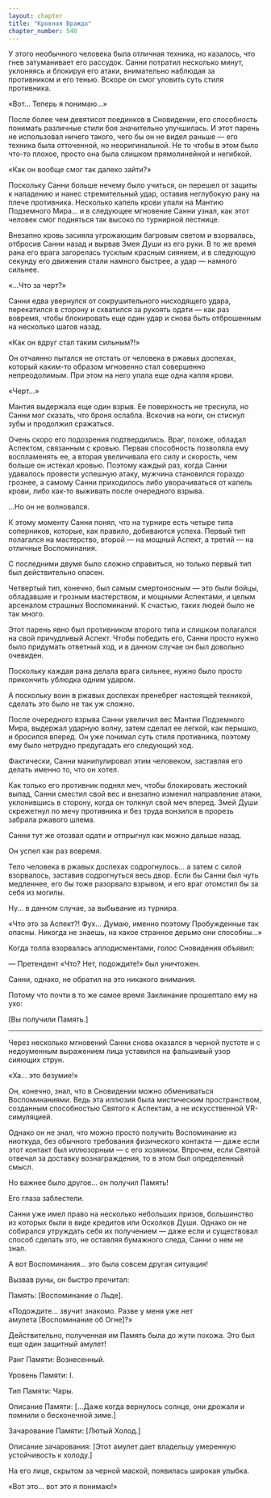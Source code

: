 ```yaml
---
layout: chapter
title: "Кровная Вражда"
chapter_number: 540
---
```


У этого необычного человека была отличная техника, но казалось, что гнев затуманивает его рассудок. Санни потратил несколько минут, уклоняясь и блокируя его атаки, внимательно наблюдая за противником и его тенью. Вскоре он смог уловить суть стиля противника.

«Вот... Теперь я понимаю...»

После более чем девятисот поединков в Сновидении, его способность понимать различные стили боя значительно улучшилась. И этот парень не использовал ничего такого, чего бы он не видел раньше — его техника была отточенной, но неоригинальной. Не то чтобы в этом было что-то плохое, просто она была слишком прямолинейной и негибкой.

«Как он вообще смог так далеко зайти?»

Поскольку Санни больше нечему было учиться, он перешел от защиты к нападению и нанес стремительный удар, оставив неглубокую рану на плече противника. Несколько капель крови упали на Мантию Подземного Мира... и в следующее мгновение Санни узнал, как этот человек смог подняться так высоко по турнирной лестнице.

Внезапно кровь засияла угрожающим багровым светом и взорвалась, отбросив Санни назад и вырвав Змея Души из его руки. В то же время рана его врага загорелась тусклым красным сиянием, и в следующую секунду его движения стали намного быстрее, а удар — намного сильнее.

«...Что за черт?»

Санни едва увернулся от сокрушительного нисходящего удара, перекатился в сторону и схватился за рукоять одати — как раз вовремя, чтобы блокировать еще один удар и снова быть отброшенным на несколько шагов назад.

«Как он вдруг стал таким сильным?!»

Он отчаянно пытался не отстать от человека в ржавых доспехах, который каким-то образом мгновенно стал совершенно непреодолимым. При этом на него упала еще одна капля крови.

«Черт...»

Мантия выдержала еще один взрыв. Ее поверхность не треснула, но Санни мог сказать, что броня ослабла. Вскочив на ноги, он стиснул зубы и продолжил сражаться.

Очень скоро его подозрения подтвердились. Враг, похоже, обладал Аспектом, связанным с кровью. Первая способность позволяла ему воспламенять ее, а вторая увеличивала его силу и скорость, чем больше он истекал кровью. Поэтому каждый раз, когда Санни удавалось провести успешную атаку, мужчина становился гораздо грознее, а самому Санни приходилось либо уворачиваться от капель крови, либо как-то выживать после очередного взрыва.

...Но он не волновался.

К этому моменту Санни понял, что на турнире есть четыре типа соперников, которые, как правило, добиваются успеха. Первый тип полагался на мастерство, второй — на мощный Аспект, а третий — на отличные Воспоминания.

С последними двумя было сложно справиться, но только первый тип был действительно опасен.

Четвертый тип, конечно, был самым смертоносным — это были бойцы, обладавшие и грозным мастерством, и мощными Аспектами, и целым арсеналом страшных Воспоминаний. К счастью, таких людей было не так много.

Этот парень явно был противником второго типа и слишком полагался на свой причудливый Аспект. Чтобы победить его, Санни просто нужно было придумать ответный ход, и в данном случае он был довольно очевиден.

Поскольку каждая рана делала врага сильнее, нужно было просто прикончить ублюдка одним ударом.

А поскольку воин в ржавых доспехах пренебрег настоящей техникой, сделать это было не так уж сложно.

После очередного взрыва Санни увеличил вес Мантии Подземного Мира, выдержал ударную волну, затем сделал ее легкой, как перышко, и бросился вперед. Он уже понимал суть стиля противника, поэтому ему было нетрудно предугадать его следующий ход.

Фактически, Санни манипулировал этим человеком, заставляя его делать именно то, что он хотел.

Как только его противник поднял меч, чтобы блокировать жестокий выпад, Санни сместил свой вес и внезапно изменил направление атаки, уклонившись в сторону, когда он толкнул свой меч вперед. Змей Души скрежетнул по мечу противника и без труда вонзился в прорезь забрала ржавого шлема.

Санни тут же отозвал одати и отпрыгнул как можно дальше назад.

Он успел как раз вовремя.

Тело человека в ржавых доспехах содрогнулось... а затем с силой взорвалось, заставив содрогнуться весь двор. Если бы Санни был чуть медленнее, его бы тоже разорвало взрывом, и его враг отомстил бы за себя из могилы.

Ну... в данном случае, за выбывание из турнира.

«Что это за Аспект?! Фух... Думаю, именно поэтому Пробужденные так опасны. Никогда не знаешь, на какое странное дерьмо они способны...»

Когда толпа взорвалась аплодисментами, голос Сновидения объявил:

— Претендент «Что? Нет, подождите!» был уничтожен.

Санни, однако, не обратил на это никакого внимания.

Потому что почти в то же самое время Заклинание прошептало ему на ухо:

[Вы получили Память.]

***

Через несколько мгновений Санни снова оказался в черной пустоте и с недоуменным выражением лица уставился на фальшивый узор сияющих струн.

«Ха... это безумие!»

Он, конечно, знал, что в Сновидении можно обмениваться Воспоминаниями. Ведь эта иллюзия была мистическим пространством, созданным способностью Святого к Аспектам, а не искусственной VR-симуляцией.

Однако он не знал, что можно просто получить Воспоминание из ниоткуда, без обычного требования физического контакта — даже если этот контакт был иллюзорным — с его хозяином. Впрочем, если Святой отвечал за доставку вознаграждения, то в этом был определенный смысл.

Но важнее было другое... он получил Память!

Его глаза заблестели.

Санни уже имел право на несколько небольших призов, большинство из которых были в виде кредитов или Осколков Души. Однако он не собирался утруждать себя их получением — даже если и существовал способ сделать это, не оставляя бумажного следа, Санни о нем не знал.

А вот Воспоминания... это была совсем другая ситуация!

Вызвав руны, он быстро прочитал:

Память: [Воспоминание о Льде].

«Подождите... звучит знакомо. Разве у меня уже нет амулета [Воспоминание об Огне]?»

Действительно, полученная им Память была до жути похожа. Это был еще один защитный амулет!

Ранг Памяти: Вознесенный.

Уровень Памяти: I.

Тип Памяти: Чары.

Описание Памяти: [...Даже когда вернулось солнце, они дрожали и помнили о бесконечной зиме.]

Зачарование Памяти: [Лютый Холод.]

Описание зачарования: [Этот амулет дает владельцу умеренную устойчивость к холоду.]

На его лице, скрытом за черной маской, появилась широкая улыбка.

«Вот это... вот это я понимаю!»